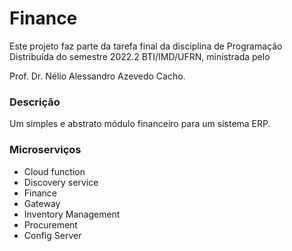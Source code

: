 # Finance


Este projeto faz parte da tarefa final da disciplina de Programação Distribuída do semestre 2022.2 BTI/IMD/UFRN, ministrada pelo

Prof. Dr. Nélio Alessandro Azevedo Cacho.

### Descrição
Um simples e abstrato módulo financeiro para um sistema ERP.


### Microserviços 
- Cloud function
- Discovery service
- Finance
- Gateway
- Inventory Management
- Procurement
- Config Server
